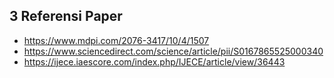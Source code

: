 ## 3 Referensi Paper
  - https://www.mdpi.com/2076-3417/10/4/1507
  - https://www.sciencedirect.com/science/article/pii/S0167865525000340
  - https://ijece.iaescore.com/index.php/IJECE/article/view/36443
